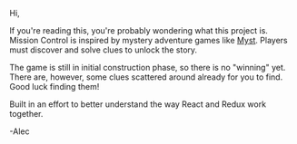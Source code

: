 Hi,

If you're reading this, you're probably wondering what this project is.  Mission Control is inspired by mystery adventure games like [Myst](https://en.wikipedia.org/wiki/Myst).  Players must discover and solve clues to unlock the story.

The game is still in initial construction phase, so there is no "winning" yet.  There are, however, some clues scattered around already for you to find.  Good luck finding them!

Built in an effort to better understand the way React and Redux work together.

-Alec